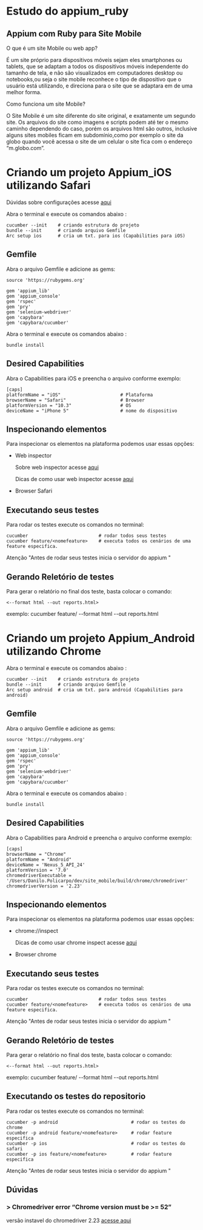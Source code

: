 #  Estudo do appium_ruby

## Appium com Ruby para Site Mobile

O que é um site Mobile ou web app?

  É um site próprio para dispositivos móveis sejam eles smartphones ou tablets, que se adaptam a todos os dispositivos móveis independente do tamanho de tela, e não são visualizados em computadores desktop ou notebooks,ou seja o site mobile reconhece o tipo de dispositivo que o usuário está utilizando, e direciona para o site que  se adaptara em de uma melhor forma.

Como funciona um site Mobile?

  O Site Mobile é um site diferente do site original, e exatamente um segundo site. Os arquivos do site como imagens e scripts podem até ter o mesmo caminho dependendo do caso, porém os arquivos html são outros, inclusive alguns sites mobiles ficam em subdomínio,como por exemplo o site da globo quando você acessa o site de um celular o site fica com o endereço “m.globo.com”.

# Criando um projeto Appium_iOS utilizando Safari

Dúvidas sobre configurações acesse <a href="https://github.com/danilopolicarpos/Appium">aqui</a>

Abra o terminal e execute os comandos abaixo :
```
cucumber --init    # criando estrutura do projeto
bundle --init      # criando arquivo Gemfile
Arc setup ios      # cria um txt. para ios (Capabilities para iOS)
```
## Gemfile

Abra o arquivo Gemfile e adicione as gems:
```
source 'https://rubygems.org'

gem 'appium_lib'
gem 'appium_console'
gem 'rspec'
gem 'pry'
gem 'selenium-webdriver'
gem 'capybara'
gem 'capybara/cucumber'
```
Abra o terminal e execute os comandos abaixo :
```
bundle install    
```
## Desired Capabilities

Abra o Capabilities para iOS e preencha o arquivo conforme exemplo:
 ```
 [caps]
platformName = "iOS"                      # Plataforma
browserName = "Safari"                    # Browser
platformVersion = "10.3"                  # OS
deviceName = "iPhone 5"                   # nome do dispositivo
```
## Inspecionando elementos

Para inspecionar os elementos na plataforma podemos usar essas opções:
- Web inspector

    Sobre web inspector acesse <a href="https://developer.apple.com/library/content/documentation/AppleApplications/Conceptual/Safari_Developer_Guide/Introduction/Introduction.html">aqui</a>

    Dicas de como usar web inspector acesse <a href="https://webdesign.tutsplus.com/es/articles/quick-tip-using-web-inspector-to-debug-mobile-safari--webdesign-8787">aqui</a>

- Browser Safari

## Executando seus testes

 Para rodar os testes execute os comandos no terminal:
  ```
  cucumber                          # rodar todos seus testes
  cucumber feature/<nomefeature>    # executa todos os cenários de uma feature especifica.
  ```
  Atenção "Antes de rodar seus testes inicia o servidor do appium "

## Gerando Reletório de testes

  Para gerar o relatório no final dos teste, basta colocar o comando:
  ```
  <--format html --out reports.html>
  ```
  exemplo: cucumber feature/<nomefeature> --format html --out reports.html


# Criando um projeto Appium_Android utilizando Chrome

Abra o terminal e execute os comandos abaixo :
```
cucumber --init    # criando estrutura do projeto
bundle --init      # criando arquivo Gemfile
Arc setup android  # cria um txt. para android (Capabilities para android)
```
## Gemfile

Abra o arquivo Gemfile e adicione as gems:
```
source 'https://rubygems.org'

gem 'appium_lib'
gem 'appium_console'
gem 'rspec'
gem 'pry'
gem 'selenium-webdriver'
gem 'capybara'
gem 'capybara/cucumber'
```
Abra o terminal e execute os comandos abaixo :
```
bundle install    
```
## Desired Capabilities

Abra o Capabilities para Android e preencha o arquivo conforme exemplo:
 ```
 [caps]
browserName = "Chrome"
platformName = "Android"
deviceName = 'Nexus_5_API_24'
platformVersion = '7.0'
chromedriverExecutable = '/Users/Danilo.Policarpo/dev/site_mobile/build/chrome/chromedriver'
chromedriverVersion = '2.23'
```

## Inspecionando elementos

Para inspecionar os elementos na plataforma podemos usar essas opções:
- chrome://inspect

    Dicas de como usar chrome inspect acesse <a href="http://toolsqa.com/mobile-automation/appium/inspect-elements-of-mobile-web-application/">aqui</a>

- Browser chrome

## Executando seus testes

 Para rodar os testes execute os comandos no terminal:
  ```
  cucumber                          # rodar todos seus testes
  cucumber feature/<nomefeature>    # executa todos os cenários de uma feature especifica.
  ```
  Atenção "Antes de rodar seus testes inicia o servidor do appium "

## Gerando Reletório de testes

  Para gerar o relatório no final dos teste, basta colocar o comando:
  ```
  <--format html --out reports.html>
  ```
  exemplo: cucumber feature/<nomefeature> --format html --out reports.html


## Executando os testes do repositorio

Para rodar os testes execute os comandos no terminal:
  ```
  cucumber -p android                           # rodar os testes do chrome
  cucumber -p android feature/<nomefeature>     # rodar feature especifica
  cucumber -p ios                               # rodar os testes do safari
  cucumber -p ios feature/<nomefeature>         # rodar feature especifica
  ```
  Atenção "Antes de rodar seus testes inicia o servidor do appium "


## Dúvidas

### > Chromedriver error “Chrome version must be >= 52”

versão instavel do chromedriver 2.23
<a href="https://appium.readthedocs.io/en/stable/en/advanced-concepts/chromedriver/">acesse aqui</a>


